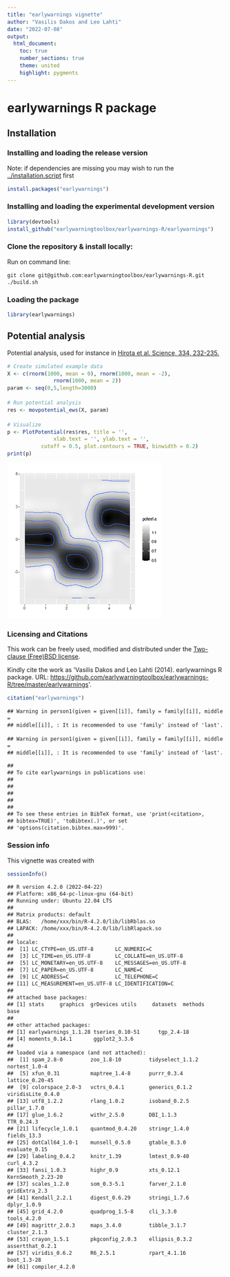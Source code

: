 ```yaml
---
title: "earlywarnings vignette"
author: "Vasilis Dakos and Leo Lahti"
date: "2022-07-08"
output:
  html_document:
    toc: true
    number_sections: true
    theme: united
    highlight: pygments
---
```


<!--
  %\VignetteEngine{knitr::rmarkdown}
  %\VignetteIndexEntry{microbiome tutorial}
  %\usepackage[utf8]{inputenc}
-->



earlywarnings R package
===========

## Installation

### Installing and loading the release version

Note: if dependencies are missing you may wish to run the [../installation.script](installation.script) first


```r
install.packages("earlywarnings")
```

### Installing and loading the experimental development version


```r
library(devtools)
install_github("earlywarningtoolbox/earlywarnings-R/earlywarnings")
```

### Clone the repository & install locally:

Run on command line:
<pre><code>git clone git@github.com:earlywarningtoolbox/earlywarnings-R.git
./build.sh
</pre></code>

### Loading the package


```r
library(earlywarnings)  
```


## Potential analysis

Potential analysis, used for instance in [Hirota et al. Science, 334, 232-235.](http://www.sciencemag.org/content/334/6053/232.long)


```r
# Create simulated example data
X <- c(rnorm(1000, mean = 0), rnorm(1000, mean = -2), 
 	           rnorm(1000, mean = 2))
param <- seq(0,5,length=3000) 

# Run potential analysis
res <- movpotential_ews(X, param)

# Visualize
p <- PlotPotential(res$res, title = '', 
	       	   xlab.text = '', ylab.text = '', 
		   cutoff = 0.5, plot.contours = TRUE, binwidth = 0.2)
print(p)
```

![plot of chunk movpotential](figure/movpotential-1.png)


### Licensing and Citations

This work can be freely used, modified and distributed under the 
[Two-clause (Free)BSD license](http://en.wikipedia.org/wiki/BSD\_licenses).

Kindly cite the work as 'Vasilis Dakos and Leo Lahti (2014). earlywarnings R package. URL: https://github.com/earlywarningtoolbox/earlywarnings-R/tree/master/earlywarnings'.


```r
citation("earlywarnings")
```

```
## Warning in person1(given = given[[i]], family = family[[i]], middle =
## middle[[i]], : It is recommended to use 'family' instead of 'last'.

## Warning in person1(given = given[[i]], family = family[[i]], middle =
## middle[[i]], : It is recommended to use 'family' instead of 'last'.
```

```
## 
## To cite earlywarnings in publications use:
## 
## 
## 
## 
## 
## To see these entries in BibTeX format, use 'print(<citation>,
## bibtex=TRUE)', 'toBibtex(.)', or set
## 'options(citation.bibtex.max=999)'.
```

### Session info

This vignette was created with


```r
sessionInfo()
```

```
## R version 4.2.0 (2022-04-22)
## Platform: x86_64-pc-linux-gnu (64-bit)
## Running under: Ubuntu 22.04 LTS
## 
## Matrix products: default
## BLAS:   /home/xxx/bin/R-4.2.0/lib/libRblas.so
## LAPACK: /home/xxx/bin/R-4.2.0/lib/libRlapack.so
## 
## locale:
##  [1] LC_CTYPE=en_US.UTF-8       LC_NUMERIC=C              
##  [3] LC_TIME=en_US.UTF-8        LC_COLLATE=en_US.UTF-8    
##  [5] LC_MONETARY=en_US.UTF-8    LC_MESSAGES=en_US.UTF-8   
##  [7] LC_PAPER=en_US.UTF-8       LC_NAME=C                 
##  [9] LC_ADDRESS=C               LC_TELEPHONE=C            
## [11] LC_MEASUREMENT=en_US.UTF-8 LC_IDENTIFICATION=C       
## 
## attached base packages:
## [1] stats     graphics  grDevices utils     datasets  methods   base     
## 
## other attached packages:
## [1] earlywarnings_1.1.28 tseries_0.10-51      tgp_2.4-18          
## [4] moments_0.14.1       ggplot2_3.3.6       
## 
## loaded via a namespace (and not attached):
##  [1] spam_2.8-0         zoo_1.8-10         tidyselect_1.1.2   nortest_1.0-4     
##  [5] xfun_0.31          maptree_1.4-8      purrr_0.3.4        lattice_0.20-45   
##  [9] colorspace_2.0-3   vctrs_0.4.1        generics_0.1.2     viridisLite_0.4.0 
## [13] utf8_1.2.2         rlang_1.0.2        isoband_0.2.5      pillar_1.7.0      
## [17] glue_1.6.2         withr_2.5.0        DBI_1.1.3          TTR_0.24.3        
## [21] lifecycle_1.0.1    quantmod_0.4.20    stringr_1.4.0      fields_13.3       
## [25] dotCall64_1.0-1    munsell_0.5.0      gtable_0.3.0       evaluate_0.15     
## [29] labeling_0.4.2     knitr_1.39         lmtest_0.9-40      curl_4.3.2        
## [33] fansi_1.0.3        highr_0.9          xts_0.12.1         KernSmooth_2.23-20
## [37] scales_1.2.0       som_0.3-5.1        farver_2.1.0       gridExtra_2.3     
## [41] Kendall_2.2.1      digest_0.6.29      stringi_1.7.6      dplyr_1.0.9       
## [45] grid_4.2.0         quadprog_1.5-8     cli_3.3.0          tools_4.2.0       
## [49] magrittr_2.0.3     maps_3.4.0         tibble_3.1.7       cluster_2.1.3     
## [53] crayon_1.5.1       pkgconfig_2.0.3    ellipsis_0.3.2     assertthat_0.2.1  
## [57] viridis_0.6.2      R6_2.5.1           rpart_4.1.16       boot_1.3-28       
## [61] compiler_4.2.0
```





